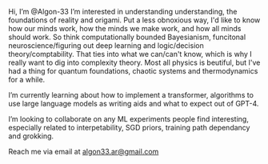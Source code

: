 Hi, I’m @Algon-33
I’m interested in understanding understanding, the foundations of reality and origami. Put a less obnoxious way, I'd like to know how our minds work, how the minds we make work, and how all minds should work. So think computationally bounded Bayesianism, funcitonal neuroscience/figuring out deep learning and logic/decision theory/comptability. That ties into what we can/can't know, which is why I really want to dig into complexity theory. Most all physics is beutiful, but I've had a thing for quantum foundations, chaotic systems and thermodynamics for a while.

I’m currently learning about how to implement a transformer, algorithms to use large language models as writing aids and what to expect out of GPT-4. 

I’m looking to collaborate on any ML experiments people find interesting, especially related to interpetability, SGD priors, training path dependancy and grokking. 

Reach me via email at algon33.ar@gmail.com
